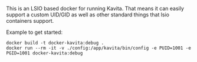 This is an LSIO based docker for running Kavita. That means it can easily support a custom UID/GID as well as other standard things that lsio containers support. 

Example to get started:

```
docker build -t docker-kavita:debug .
docker run --rm -it -v ./config:/app/kavita/bin/config -e PUID=1001 -e PGID=1001 docker-kavita:debug
```
